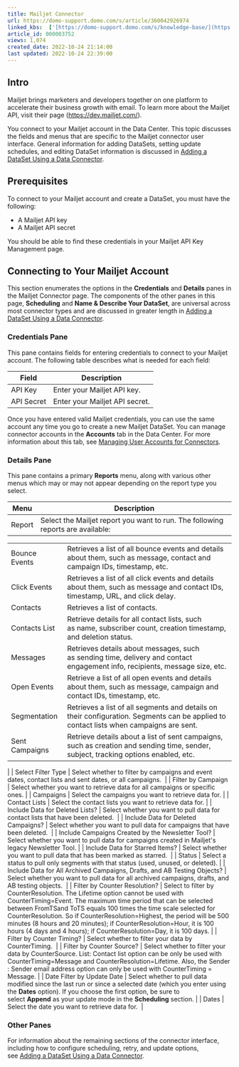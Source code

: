 ```yaml
---
title: Mailjet Connector
url: https://domo-support.domo.com/s/article/360042926974
linked_kbs:  ['[https://domo-support.domo.com/s/knowledge-base/](https://domo-support.domo.com/s/knowledge-base/)', '[https://domo-support.domo.com/s/](https://domo-support.domo.com/s/)', '[https://domo-support.domo.com/s/topic/0TO5w000000ZammGAC](https://domo-support.domo.com/s/topic/0TO5w000000ZammGAC)', '[https://domo-support.domo.com/s/topic/0TO5w000000ZanLGAS](https://domo-support.domo.com/s/topic/0TO5w000000ZanLGAS)', '[https://domo-support.domo.com/s/topic/0TO5w000000ZaoQGAS](https://domo-support.domo.com/s/topic/0TO5w000000ZaoQGAS)', '[https://domo-support.domo.com/s/article/360042926274](https://domo-support.domo.com/s/article/360042926274)', '[https://domo-support.domo.com/s/article/360042926054](https://domo-support.domo.com/s/article/360042926054)', '[https://domo-support.domo.com/s/article/360042926974](https://domo-support.domo.com/s/article/360042926974)', '[https://domo-support.domo.com/s/topic/0TO5w000000ZaoQGAS/api-connectors](https://domo-support.domo.com/s/topic/0TO5w000000ZaoQGAS/api-connectors)', '[https://domo-support.domo.com/s/article/360043429933](https://domo-support.domo.com/s/article/360043429933)', '[https://domo-support.domo.com/s/article/360043429953](https://domo-support.domo.com/s/article/360043429953)', '[https://domo-support.domo.com/s/article/360042925494](https://domo-support.domo.com/s/article/360042925494)', '[https://domo-support.domo.com/s/article/360043429913](https://domo-support.domo.com/s/article/360043429913)', '[https://domo-support.domo.com/s/article/4408174643607](https://domo-support.domo.com/s/article/4408174643607)', '[https://domo-support.domo.com/s/login/](https://domo-support.domo.com/s/login/)']
article_id: 000003752
views: 1,074
created_date: 2022-10-24 21:14:00
last updated: 2022-10-24 22:39:00
---
```




Intro
-----


Mailjet brings marketers and developers together on one platform to accelerate their business growth with email. To learn more about the Mailjet API, visit their page (<https://dev.mailjet.com/>).


You connect to your Mailjet account in the Data Center. This topic discusses the fields and menus that are specific to the Mailjet connector user interface. General information for adding DataSets, setting update schedules, and editing DataSet information is discussed in [Adding a DataSet Using a Data Connector](/s/article/360042926274).


Prerequisites
-------------


To connect to your Mailjet account and create a DataSet, you must have the following:


* A Mailjet API key
* A Mailjet API secret


You should be able to find these credentials in your Mailjet API Key Management page. 


Connecting to Your Mailjet Account
----------------------------------


This section enumerates the options in the **Credentials** and **Details** panes in the Mailjet Connector page. The components of the other panes in this page, **Scheduling** and **Name & Describe Your DataSet**, are universal across most connector types and are discussed in greater length in [Adding a DataSet Using a Data Connector](/s/article/360042926274 "Adding a DataSet Using a Data Connector").


### Credentials Pane


This pane contains fields for entering credentials to connect to your Mailjet account. The following table describes what is needed for each field:  




| Field | Description |
| --- | --- |
| API Key | Enter your Mailjet API key. |
| API Secret | Enter your Mailjet API secret. |


Once you have entered valid Mailjet credentials, you can use the same account any time you go to create a new Mailjet DataSet. You can manage connector accounts in the **Accounts** tab in the Data Center. For more information about this tab, see [Managing User Accounts for Connectors](/s/article/360042926054 "Managing User Accounts for Connectors").


### Details Pane


This pane contains a primary **Reports** menu, along with various other menus which may or may not appear depending on the report type you select.




| Menu | Description |
| --- | --- |
| Report | Select the Mailjet report you want to run. The following reports are available:

|  |  |
| --- | --- |
| Bounce Events | Retrieves a list of all bounce events and details about them, such as message, contact and campaign IDs, timestamp, etc. |
| Click Events | Retrieves a list of all click events and details about them, such as message and contact IDs, timestamp, URL, and click delay. |
| Contacts | Retrieves a list of contacts.  |
| Contacts List | Retrieve details for all contact lists, such as name, subscriber count, creation timestamp, and deletion status. |
| Messages | Retrieves details about messages, such as sending time, delivery and contact engagement info, recipients, message size, etc. |
| Open Events | Retrieve a list of all open events and details about them, such as message, campaign and contact IDs, timestamp, etc. |
| Segmentation | Retrieves a list of all segments and details on their configuration. Segments can be applied to contact lists when campaigns are sent. |
| Sent Campaigns | Retrieve details about a list of sent campaigns, such as creation and sending time, sender, subject, tracking options enabled, etc. |

 |
| Select Filter Type | Select whether to filter by campaigns and event dates, contact lists and sent dates, or all campaigns.  |
| Filter by Campaign | Select whether you want to retrieve data for all campaigns or specific ones. |
| Campaigns | Select the campaigns you want to retrieve data for. |
| Contact Lists | Select the contact lists you want to retrieve data for. |
| Include Data for Deleted Lists? | Select whether you want to pull data for contact lists that have been deleted.  |
| Include Data for Deleted Campaigns? | Select whether you want to pull data for campaigns that have been deleted.  |
| Include Campaigns Created by the Newsletter Tool? | Select whether you want to pull data for campaigns created in Mailjet's legacy Newsletter Tool. |
| Include Data for Starred Items? | Select whether you want to pull data that has been marked as starred.  |
| Status | Select a status to pull only segments with that status (used, unused, or deleted). |
| Include Data for All Archived Campaigns, Drafts, and AB Testing Objects? | Select whether you want to pull data for all archived campaigns, drafts, and AB testing objects.  |
| Filter by Counter Resolution? | Select to filter by CounterResolution. The Lifetime option cannot be used with CounterTiming=Event. The maximum time period that can be selected between FromTSand ToTS equals 100 times the time scale selected for CounterResolution. So if CounterResolution=Highest, the period will be 500 minutes (8 hours and 20 minutes); if CounterResolution=Hour, it is 100 hours (4 days and 4 hours); if CounterResolution=Day, it is 100 days. |
| Filter by Counter Timing? | Select whether to filter your data by CounterTiming.  |
| Filter by Counter Source? | Select whether to filter your data by CounterSource. List: Contact list option can be only be used with CounterTiming=Message and CounterResolution=Lifetime. Also, the Sender : Sender email address option can only be used with CounterTiming = Message. |
| Date Filter by Update Date | Select whether to pull data modified since the last run or since a selected date (which you enter using the **Dates** option). If you choose the first option, be sure to select **Append** as your update mode in the **Scheduling** section. |
| Dates | Select the date you want to retrieve data for.  |


### Other Panes


For information about the remaining sections of the connector interface, including how to configure scheduling, retry, and update options, see [Adding a DataSet Using a Data Connector](/s/article/360042926274).


